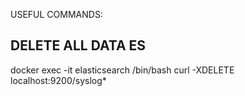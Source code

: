 USEFUL COMMANDS:

## DELETE ALL DATA ES

docker exec -it elasticsearch /bin/bash
curl -XDELETE localhost:9200/syslog* 
